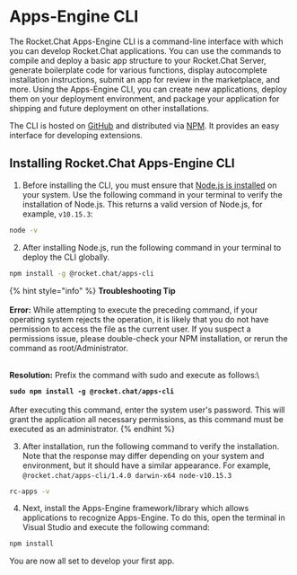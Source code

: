 # Apps-Engine CLI

The Rocket.Chat Apps-Engine CLI is a command-line interface with which you can develop Rocket.Chat applications. You can use the commands to compile and deploy a basic app structure to your Rocket.Chat Server, generate boilerplate code for various functions, display autocomplete installation instructions, submit an app for review in the marketplace, and more. Using the Apps-Engine CLI, you can create new applications, deploy them on your deployment environment, and package your application for shipping and future deployment on other installations.

The CLI is hosted on [GitHub](https://github.com/RocketChat/Rocket.Chat.Apps-cli) and distributed via [NPM](https://www.npmjs.com/package/@rocket.chat/apps-cli). It provides an easy interface for developing extensions.&#x20;

## Installing Rocket.Chat Apps-Engine CLI

1. Before installing the CLI, you must ensure that [Node.js is installed](https://nodejs.org/en) on your system. Use the following command in your terminal to verify the installation of Node.js. This returns a valid version of Node.js, for example, `v10.15.3`:

```bash
node -v
```

2. After installing Node.js, run the following command in your terminal to deploy the CLI globally.

```bash
npm install -g @rocket.chat/apps-cli
```

{% hint style="info" %}
**Troubleshooting Tip**\
\
**Error:** While attempting to execute the preceding command, if your operating system rejects the operation, it is likely that you do not have permission to access the file as the current user. If you suspect a permissions issue, please double-check your NPM installation, or rerun the command as root/Administrator.

\
**Resolution:** Prefix the command with sudo and execute as follows:\


**`sudo npm install -g @rocket.chat/apps-cli`**\
\
After executing this command, enter the system user's password. This will grant the application all necessary permissions, as this command must be executed as an administrator.
{% endhint %}

3. After installation, run the following command to verify the installation. Note that the response may differ depending on your system and environment, but it should have a similar appearance. For example, `@rocket.chat/apps-cli/1.4.0 darwin-x64 node-v10.15.3`

```bash
rc-apps -v
```

4. Next, install the Apps-Engine framework/library which allows applications to recognize Apps-Engine. To do this, open the terminal in Visual Studio and execute the following command:&#x20;

```bash
npm install
```

You are now all set to develop your first app.
